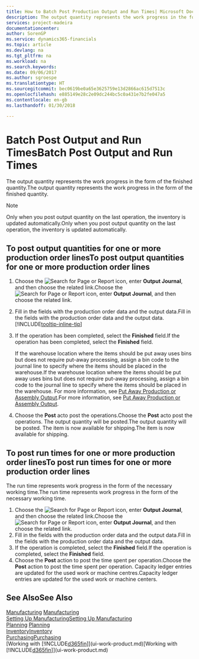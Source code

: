 ```yaml
---
title: How to Batch Post Production Output and Run Times| Microsoft Docs
description: The output quantity represents the work progress in the form of the finished quantity.
services: project-madeira
documentationcenter: 
author: SorenGP
ms.service: dynamics365-financials
ms.topic: article
ms.devlang: na
ms.tgt_pltfrm: na
ms.workload: na
ms.search.keywords: 
ms.date: 09/06/2017
ms.author: sgroespe
ms.translationtype: HT
ms.sourcegitcommit: bec0619be0a65e3625759e13d2866ac615d7513c
ms.openlocfilehash: e885149e28c2e09dc244bc5c0a431e7b2fe047a5
ms.contentlocale: en-gb
ms.lasthandoff: 01/30/2018

---
```

# <a name="batch-post-output-and-run-times"></a><span data-ttu-id="142c6-103">Batch Post Output and Run Times</span><span class="sxs-lookup"><span data-stu-id="142c6-103">Batch Post Output and Run Times</span></span>
<span data-ttu-id="142c6-104">The output quantity represents the work progress in the form of the finished quantity.</span><span class="sxs-lookup"><span data-stu-id="142c6-104">The output quantity represents the work progress in the form of the finished quantity.</span></span>  

> [!NOTE]
> <span data-ttu-id="142c6-105">Only when you post output quantity on the last operation, the inventory is updated automatically.</span><span class="sxs-lookup"><span data-stu-id="142c6-105">Only when you post output quantity on the last operation, the inventory is updated automatically.</span></span>  

## <a name="to-post-output-quantities-for-one-or-more-production-order-lines"></a><span data-ttu-id="142c6-106">To post output quantities for one or more production order lines</span><span class="sxs-lookup"><span data-stu-id="142c6-106">To post output quantities for one or more production order lines</span></span>
1. <span data-ttu-id="142c6-107">Choose the ![Search for Page or Report](media/ui-search/search_small.png "Search for Page or Report icon") icon, enter **Output Journal**, and then choose the related link.</span><span class="sxs-lookup"><span data-stu-id="142c6-107">Choose the ![Search for Page or Report](media/ui-search/search_small.png "Search for Page or Report icon") icon, enter **Output Journal**, and then choose the related link.</span></span>  
2. <span data-ttu-id="142c6-108">Fill in the fields with the production order data and the output data.</span><span class="sxs-lookup"><span data-stu-id="142c6-108">Fill in the fields with the production order data and the output data.</span></span> [!INCLUDE[tooltip-inline-tip](includes/tooltip-inline-tip_md.md)]
3. <span data-ttu-id="142c6-109">If the operation has been completed, select the **Finished** field.</span><span class="sxs-lookup"><span data-stu-id="142c6-109">If the operation has been completed, select the **Finished** field.</span></span>  

    <span data-ttu-id="142c6-110">If the warehouse location where the items should be put away uses bins but does not require put-away processing,  assign a bin code to the journal line to specify where the items should be placed in the warehouse.</span><span class="sxs-lookup"><span data-stu-id="142c6-110">If the warehouse location where the items should be put away uses bins but does not require put-away processing,  assign a bin code to the journal line to specify where the items should be placed in the warehouse.</span></span> <span data-ttu-id="142c6-111">For more information, see [Put Away Production or Assembly Output](warehouse-how-to-put-away-production-output.md).</span><span class="sxs-lookup"><span data-stu-id="142c6-111">For more information, see [Put Away Production or Assembly Output](warehouse-how-to-put-away-production-output.md).</span></span>  

4. <span data-ttu-id="142c6-112">Choose the **Post** acto post the operations.</span><span class="sxs-lookup"><span data-stu-id="142c6-112">Choose the **Post** acto post the operations.</span></span> <span data-ttu-id="142c6-113">The output quantity will be posted.</span><span class="sxs-lookup"><span data-stu-id="142c6-113">The output quantity will be posted.</span></span> <span data-ttu-id="142c6-114">The item is now available for shipping.</span><span class="sxs-lookup"><span data-stu-id="142c6-114">The item is now available for shipping.</span></span>  

## <a name="to-post-run-times-for-one-or-more-production-order-lines"></a><span data-ttu-id="142c6-115">To post run times for one or more production order lines</span><span class="sxs-lookup"><span data-stu-id="142c6-115">To post run times for one or more production order lines</span></span>
<span data-ttu-id="142c6-116">The run time represents work progress in the form of the necessary working time.</span><span class="sxs-lookup"><span data-stu-id="142c6-116">The run time represents work progress in the form of the necessary working time.</span></span>    

1.  <span data-ttu-id="142c6-117">Choose the ![Search for Page or Report](media/ui-search/search_small.png "Search for Page or Report icon") icon, enter **Output Journal**, and then choose the related link.</span><span class="sxs-lookup"><span data-stu-id="142c6-117">Choose the ![Search for Page or Report](media/ui-search/search_small.png "Search for Page or Report icon") icon, enter **Output Journal**, and then choose the related link.</span></span>  
2. <span data-ttu-id="142c6-118">Fill in the fields with the production order data and the output data.</span><span class="sxs-lookup"><span data-stu-id="142c6-118">Fill in the fields with the production order data and the output data.</span></span>  
3.  <span data-ttu-id="142c6-119">If the operation is completed, select the **Finished** field.</span><span class="sxs-lookup"><span data-stu-id="142c6-119">If the operation is completed, select the **Finished** field.</span></span>  
4. <span data-ttu-id="142c6-120">Choose the **Post** action to post the time spent per operation.</span><span class="sxs-lookup"><span data-stu-id="142c6-120">Choose the **Post** action to post the time spent per operation.</span></span> <span data-ttu-id="142c6-121">Capacity ledger entries are updated for the used work or machine centres.</span><span class="sxs-lookup"><span data-stu-id="142c6-121">Capacity ledger entries are updated for the used work or machine centers.</span></span>

## <a name="see-also"></a><span data-ttu-id="142c6-122">See Also</span><span class="sxs-lookup"><span data-stu-id="142c6-122">See Also</span></span>  
<span data-ttu-id="142c6-123">[Manufacturing](production-manage-manufacturing.md)  </span><span class="sxs-lookup"><span data-stu-id="142c6-123">[Manufacturing](production-manage-manufacturing.md)  </span></span>  
[<span data-ttu-id="142c6-124">Setting Up Manufacturing</span><span class="sxs-lookup"><span data-stu-id="142c6-124">Setting Up Manufacturing</span></span>](production-configure-production-processes.md)  
<span data-ttu-id="142c6-125">[Planning](production-planning.md)    </span><span class="sxs-lookup"><span data-stu-id="142c6-125">[Planning](production-planning.md)    </span></span>  
[<span data-ttu-id="142c6-126">Inventory</span><span class="sxs-lookup"><span data-stu-id="142c6-126">Inventory</span></span>](inventory-manage-inventory.md)  
[<span data-ttu-id="142c6-127">Purchasing</span><span class="sxs-lookup"><span data-stu-id="142c6-127">Purchasing</span></span>](purchasing-manage-purchasing.md)  
<span data-ttu-id="142c6-128">[Working with [!INCLUDE[d365fin](includes/d365fin_md.md)]](ui-work-product.md)</span><span class="sxs-lookup"><span data-stu-id="142c6-128">[Working with [!INCLUDE[d365fin](includes/d365fin_md.md)]](ui-work-product.md)</span></span>

